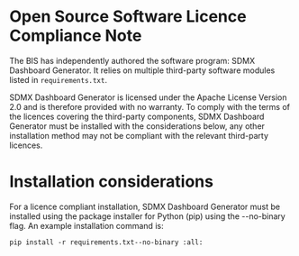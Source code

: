 # Open Source Software Licence Compliance Note

The BIS has independently authored the software program: SDMX Dashboard Generator. It relies on multiple third-party software modules listed in `requirements.txt`.

SDMX Dashboard Generator is licensed under the Apache License Version 2.0 and is therefore provided with no warranty. To comply with the terms of the licences covering the third-party components, SDMX Dashboard Generator must be installed with the considerations below, any other installation method may not be compliant with the relevant third-party licences.

# Installation considerations

For a licence compliant installation, SDMX Dashboard Generator must be installed using the package installer for Python (pip) using the --no-binary flag. An example installation command is:

`pip install -r requirements.txt--no-binary :all:`